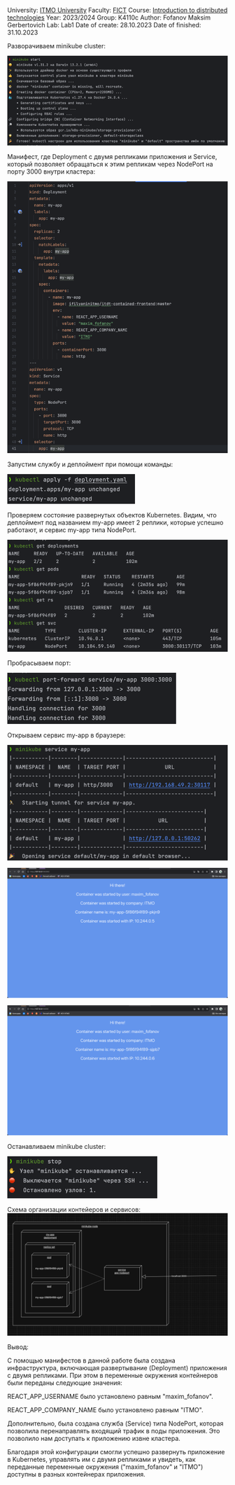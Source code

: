 University: [ITMO University](https://itmo.ru/ru/)
Faculty: [FICT](https://fict.itmo.ru)
Course: [Introduction to distributed technologies](https://github.com/itmo-ict-faculty/introduction-to-distributed-technologies)
Year: 2023/2024
Group: K4110с
Author: Fofanov Maksim Gerbertovich
Lab: Lab1
Date of create: 28.10.2023
Date of finished: 31.10.2023


Разворачиваем minikube cluster:

![img_2.png](img_2.png)

Манифест, где Deployment с двумя репликами приложения и Service, 
который позволяет обращаться к этим репликам через NodePort на порту 3000 внутри кластера:

![img_9.png](img_9.png)

Запустим службу и деплоймент при помощи команды:

![img_4.png](img_4.png)

Проверяем состояние развернутых объектов Kubernetes. 
Видим, что деплоймент под названием my-app имеет 2 реплики, 
которые успешно работают, и сервис my-app типа NodePort.

![img_5.png](img_5.png)

Пробрасываем порт:

![img_6.png](img_6.png)

Открываем сервис my-app в браузере:

![img_3.png](img_3.png)

![img_1.png](img_1.png)

![img.png](img.png)

Останавливаем minikube cluster:

![img_7.png](img_7.png)

Схема организации контейеров и сервисов:
![img_10.png](img_10.png)

Вывод:

С помощью манифестов в данной работе была создана инфраструктура, включающая развертывание (Deployment) приложения с двумя репликами. При этом в переменные окружения контейнеров были переданы следующие значения:

REACT_APP_USERNAME было установлено равным "maxim_fofanov".

REACT_APP_COMPANY_NAME было установлено равным "ITMO".

Дополнительно, была создана служба (Service) типа NodePort, 
которая позволила перенаправлять входящий трафик в поды приложения. 
Это позволило нам доступать к приложению извне кластера.

Благодаря этой конфигурации смогли успешно развернуть приложение в Kubernetes, 
управлять им с двумя репликами и увидеть, как переданные переменные окружения ("maxim_fofanov" и "ITMO") доступны в разных контейнерах приложения.